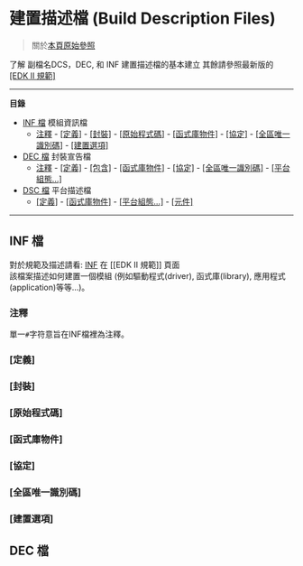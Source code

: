 # 建置描述檔 (Build Description Files)

>關於[本頁原始參照](https://github.com/tianocore/tianocore.github.io/wiki/Build-Description-Files)

了解 副檔名DCS，DEC, 和 INF 建置描述檔的基本建立
其餘請參照最新版的 [[EDK II 規範]](https://github.com/tianocore/tianocore.github.io/wiki/EDK-II-Specifications)

***

 __**目錄**__
* [INF 檔](#INF檔) 模組資訊檔 <BR>
   - [注釋](#注釋) - [\[定義\]](#定義) - [\[封裝\]](#封裝) - [\[原始程式碼\]](#原始程式碼) - [\[函式庫物件\]](#函式庫物件) - [\[協定\]](#協定) - [\[全區唯一識別碼\]](#全區唯一識別碼) - [\[建置選項\]](#建置選項) 
* [DEC 檔](#DEC檔) 封裝宣告檔<BR>
   - [注釋](#注釋-1) - [\[定義\]](#定義-1) - [\[包含\]](#包含) - [\[函式庫物件\]](#函式庫物件-1) - [\[協定\]](#協定) - [\[全區唯一識別碼\]](#全區唯一識別碼-1) - [\[平台組態...\]](#平台組態...)
* [DSC 檔](#DSC檔) 平台描述檔 <BR>
   - [\[定義\]](#定義-2) - [\[函式庫物件\]](#函式庫物件-2) - [\[平台組態...\]](#平台組態...-1) - [\[元件\]](#元件) 

 ***

## INF 檔
對於規範及描述請看: [INF](https://github.com/tianocore/tianocore.github.io/wiki/EDK-II-Specifications#inf) 在 [[EDK II 規範]] 頁面<BR>
該檔案描述如何建置一個模組 (例如驅動程式(driver), 函式庫(library), 應用程式(application)等等...)。

### 注釋
單一`#`字符意旨在INF檔裡為注釋。


### [定義] <BR>

### [封裝]

### [原始程式碼]

### [函式庫物件]

### [協定]

### [全區唯一識別碼]

### [建置選項]

## DEC 檔

